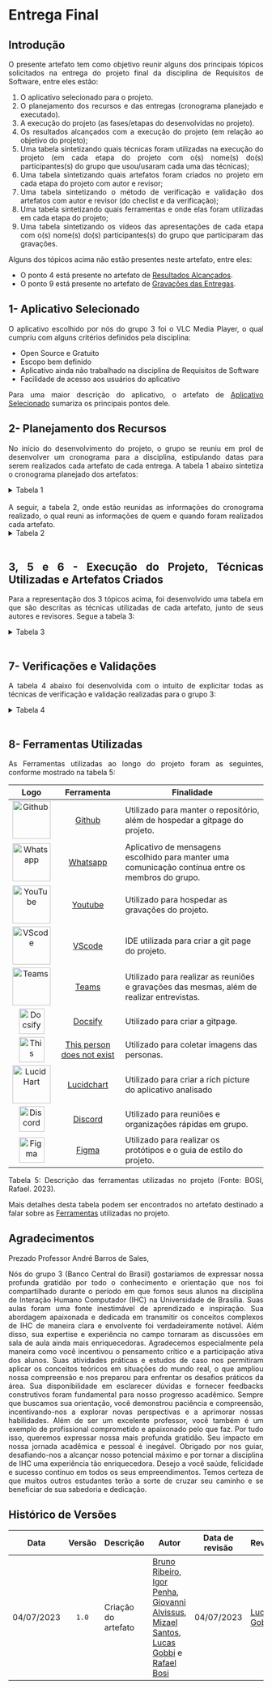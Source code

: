 <div class="body">

# Entrega Final 

## Introdução
<div align="justify">
O presente artefato tem como objetivo reunir alguns dos principais tópicos solicitados na entrega do projeto final da disciplina de Requisitos de Software, entre eles estão:

1. O aplicativo selecionado para o projeto.
2. O planejamento dos recursos e das entregas (cronograma planejado e executado).
3. A execução do projeto (as fases/etapas do desenvolvidas no projeto).
4. Os resultados alcançados com a execução do projeto (em relação ao objetivo do projeto);
5. Uma tabela sintetizando quais técnicas foram utilizadas na execução do projeto (em cada etapa do projeto com o(s) nome(s) do(s) participantes(s) do grupo que usou/usaram cada uma das técnicas);
6. Uma tabela sintetizando quais artefatos foram criados no projeto em cada etapa do projeto com autor e revisor;
7. Uma tabela sintetizando o método de verificação e validação dos artefatos com autor e revisor (do checlist e da verificação);
8. Uma tabela sintetizando quais ferramentas e onde elas foram utilizadas em cada etapa do projeto;
9. Uma tabela sintetizando os vídeos das apresentações de cada etapa com o(s) nome(s) do(s) participantes(s) do grupo que participaram das gravações.

Alguns dos tópicos acima não estão presentes neste artefato, entre eles:
- O ponto 4 está presente no artefato de [Resultados Alcançados](https://requisitos-de-software.github.io/2023.1-VLC/#/entrega_final/resultados_alcancados).
- O ponto 9 está presente no artefato de [Gravações das Entregas](https://requisitos-de-software.github.io/2023.1-VLC/#/entrega_final/gravacao_entregas).

## 1- Aplicativo Selecionado
O aplicativo escolhido por nós do grupo 3 foi o VLC Media Player, o qual cumpriu com alguns critérios definidos pela disciplina:
- Open Source e Gratuito
- Escopo bem definido
- Aplicativo ainda não trabalhado na disciplina de Requisitos de Software
- Facilidade de acesso aos usuários do aplicativo

Para uma maior descrição do aplicativo, o artefato de [Aplicativo Selecionado](https://requisitos-de-software.github.io/2023.1-VLC/#/planejamento/app_selecionado) sumariza os principais pontos dele.

## 2- Planejamento dos Recursos
No início do desenvolvimento do projeto, o grupo se reuniu em prol de desenvolver um cronograma para a disciplina, estipulando datas para serem realizados cada artefato de cada entrega. A tabela 1 abaixo sintetiza o cronograma planejado dos artefatos:

<details>

<summary>Tabela 1</summary>

| Ponto de Controle - Atividade | Início | Fim | Autores | Revisores |
|-----------|--------|-----|---------|-----------|
| 1-1. Planejamento do projeto | 10/04 | 16/04 | Bruno Ribeiro, Igor Penha e Lucas Gobbi | Rafael Bosi e Giovanni Alvissus |
| 1-2. Cronograma |  10/04 | 16/04 | Bruno Ribeiro, Igor Penha e Lucas Gobbi | Rafael Bosi e Giovanni Alvissus |
| 1-3. Cronograma Realizado | 15/04 | 16/04 | Bruno Ribeiro e Igor Penha | Lucas Gobbi |
| 1-4. Lista de aplicativos | 14/04 | 16/04 | Mizael Santos e Giovanni Alvissus | Igor Penha |
| 1-5. Ferramentas | 15/04 | 16/04 | Rafael Bosi | Giovanni Alvissus |
| 1-6. Rich picture | 14/04 | 16/04 | Larissa Gomes | Giovanni Alvissus |
| 1-7. Atas das Reuniões | 15/04 | 17/04 | Igor Penha | Lucas Gobbi |
| 1-8. GitPage | 15/04 | 17/04 | Lucas Gobbi | Bruno Ribeiro |
| 1-9. Video de apresentação | 16/04 | 17/04 | Todos | Todos |
| 2-1. Personas | 18/04 | 22/04 | Bruno Ribeiro e Igor Penha | Lucas Gobbi  |
| 2-2. Storytelling |  18/04 | 22/04 | Lucas Gobbi e Rafael Bosi | Larissa Gomes |
| 2-3. Questionário | 18/04 | 22/04 | Larissa Gomes e Mizael Santos | Igor Penha |
| 2-4. Priorização | 23/04 | 27/04 | Giovanni Alvissus, Lucas Gobbi e Rafael Bosi | Bruno Ribeiro |
| 2-5. First Things First | 23/04 | 27/04 | Giovanni Alvissus e Lucas Gobbi | Bruno Ribeiro |
| 2-6. In or Out | 23/04 | 27/04 | Giovanni Alvissus, Lucas Gobbi e Rafael Bosi | Bruno Ribeiro |
| 2-7. MoSCoW | 23/04 | 27/04 | Giovanni Alvissus, Lucas Gobbi e Rafael Bosi | Bruno Ribeiro |
| 2-8. Gravação da apresentação | 29/04 | 30/04 | Todos | Todos |
| 2-9. Correções do Ponto de Controle anterior | 18/04 | 27/04 | Bruno Ribeiro, Giovanni Alvissus, Larissa Gomes, Lucas Gobbi e Mizael Santos | Igor Penha e Rafael Bosi |
| 3-1. Casos de uso | 02/05 | 10/05 | Rafael Bosi e Mizael Santos | Bruno Ribeiro |
| 3-2. Cenários |  02/05 | 10/05 | Bruno Ribeiro e Igor Penha | Rafael Bosi |
| 3-3. Léxico | 02/05 | 10/05 | Giovanni Alvissus e Rafael Bosi | Lucas Gobbi |
| 3-4. Especificação suplementar | 02/05 | 10/05 | Bruno Ribeiro e Lucas Gobbi | Igor Penha |
| 3-5. Gravação da apresentação | 15/05 | 16/05 | Todos | Todos |
| 3-6. Correções do Ponto de Controle anterior | 02/05 | 13/05 | Bruno Ribeiro, Giovanni Alvissus, Lucas Gobbi e Mizael Santos | Igor Penha e Rafael Bosi |
| 4-1. Histórias de usuário | 18/05 | 22/05 | Lucas Gobbi, Giovanni Alvissus e Rafael Bosi | Bruno Ribeiro |
| 4-2. Backlog |  18/05 | 22/05 | Giovanni Alvissus e Mizael Santos | Igor Penha |
| 4-3. NFR Framework | 18/05 | 22/05 | Bruno Ribeiro e Igor Penha | Lucas Gobbi |
| 4-4. Gravação da apresentação | 23/05 | 24/05 | Todos | Todos |
| 4-5. Correções do Ponto de Controle anterior | 18/05 | 20/05 | Bruno Ribeiro, Giovanni Alvissus, Lucas Gobbi e Mizael Santos | Igor Penha e Rafael Bosi |
| (5.1)-1. Verificação de requisitos 1 | 25/05 | 05/06 | Bruno Ribeiro, Igor Penha e Lucas Gobbi | Giovanni Alvissus, Mizael Santos e Rafael Bosi |
| (5.1)-2. Validação de requisitos 1 | 25/05 | 05/06 | Giovanni Alvissus, Mizael Santos e Rafael Bosi | Bruno Ribeiro, Igor Penha e Lucas Gobbi |
| (5.1)-3. Gravação da apresentação | 06/06 | 07/06 | Todos | Todos |
| (5.1)-4. Correções do Ponto de Controle anterior | 25/05 | 03/06 | Bruno Ribeiro, Giovanni Alvissus, Lucas Gobbi e Mizael Santos | Igor Penha e Rafael Bosi |
| (5.2)-1. Verificação de requisitos 2 | 08/06 | 12/06 | Giovanni Alvissus, Mizael Santos e Rafael Bosi | Bruno Ribeiro, Igor Penha e Lucas Gobbi |
| (5.2)-2. Validação de requisitos 2 | 08/06 | 12/06 |Bruno Ribeiro, Igor Penha e Lucas Gobbi | Giovanni Alvissus, Mizael Santos e Rafael Bosi |
| (5.2)-3. Gravação da apresentação | 13/06 | 14/06 | Todos | Todos |
| (5.2)-4. Correções do Ponto de Controle anterior | 08/06 | 12/06 | Bruno Ribeiro, Giovanni Alvissus, Lucas Gobbi e Mizael Santos | Igor Penha e Rafael Bosi |
| 6-1. Backward From | 14/06 | 28/06 | Giovanni Alvissus, Mizael Santos e Rafael Bosi | Bruno Ribeiro, Igor Penha e Lucas Gobbi |
| 6-2. Forward From | 14/06 | 28/06 |Bruno Ribeiro, Igor Penha e Lucas Gobbi | Giovanni Alvissus, Mizael Santos e Rafael Bosi |
| 6-3. Gravação da apresentação | 30/06 | 01/07 | Todos | Todos |
| 6-4. Correções do Ponto de Controle anterior | 14/06 | 20/06 | Bruno Ribeiro, Giovanni Alvissus, Lucas Gobbi e Mizael Santos | Igor Penha e Rafael Bosi |
<div><p>Tabela 1 - Planejamento dos artefatos. (GOBBI, Lucas. 2023).</p></div>

</details>
<br>
A seguir, a tabela 2, onde estão reunidas as informações do cronograma realizado, o qual reuni as informações de quem e quando foram realizados cada artefato.

<details>
<summary>Tabela 2</summary>

| Ponto de Controle - Atividade | Entrega | Revisão | Autores | Revisores |
|-----------|--------|-----|---------|-----------|
| 1-1. Planejamento do projeto | 16/04 | 17/04 | Bruno Ribeiro, Igor Penha e Lucas Gobbi | Rafael Bosi e Giovanni Alvissus |
| 1-2. Cronograma |  15/04 | 16/04 | Bruno Ribeiro, Igor Penha e Lucas Gobbi | Rafael Bosi e Giovanni Alvissus |
| 1-3. Cronograma Realizado | 17/04 | 17/04 | Bruno Ribeiro e Igor Penha | Lucas Gobbi |
| 1-4. Lista de aplicativos | 15/04 | 16/04 | Mizael Santos e Giovanni Alvissus | Igor Penha |
| 1-5. Ferramentas | 15/04 | 16/04 | Rafael Bosi | Giovanni Alvissus |
| 1-6. Rich picture | 14/04 | 16/04 | Larissa Gomes | Giovanni Alvissus |
| 1-7. Atas das Reuniões | 16/04 | 17/04 | Igor Penha | Lucas Gobbi |
| 1-8. GitPage | 17/04 | 17/04 | Lucas Gobbi | Bruno Ribeiro |
| 1-9. Video de apresentação | 17/04 | 17/04 | Todos | Todos |
| 1-10. Edição e postagem da Apresentação | 17/04 | 17/04 | Bruno Ribeiro | Igor Penha |
| 2-1. Personas | 18/04 | 22/04 | Bruno Ribeiro e Igor Penha | Lucas Gobbi  |
| 2-2. Storytelling |  18/04 | 22/04 | Bruno Ribeiro, Igor Penha e Lucas Gobbi | Giovanni Alvissus |
| 2-3. Questionário | 18/04 | 22/04 | Mizael Santos | Igor Penha |
| 2-4. Priorização | 23/04 | 27/04 | Giovanni Alvissus, Lucas Gobbi e Rafael Bosi | Bruno Ribeiro |
| 2-5. First Things First | 29/04 | 01/05 | Giovanni Alvissus e Lucas Gobbi | Bruno Ribeiro |
| 2-6. In or Out | 29/04 | 01/05 | Giovanni Alvissus, Lucas Gobbi e Rafael Bosi | Bruno Ribeiro |
| 2-7. MoSCoW | 29/04 | 01/05 | Giovanni Alvissus, Lucas Gobbi e Rafael Bosi | Bruno Ribeiro |
| 2-8. Introspecção | 29/04 | 01/05 | Giovanni Alvissus e Rafael Bosi | Bruno Ribeiro |
| 2-9. Gravação da apresentação | 29/04 | 30/04 | Todos | Todos |
| 2-10. Edição e postagem da Apresentação | 30/04 | 30/04 | Bruno Ribeiro | Igor Penha |
| 2-11. Correções do Ponto de Controle anterior | 18/04 | 27/04 | Giovanni Alvissus e Lucas Gobbi | Igor Penha e Rafael Bosi |
| 3-1. Casos de uso | 10/05 | 17/05 | Igor Penha e Rafael Bosi. | Bruno Ribeiro |
| 3-2. Cenários |  10/05 | 13/05 | Bruno Ribeiro e Igor Penha | Rafael Bosi |
| 3-3. Léxico | 10/05 | 15/05 | Giovanni Alvissus e Rafael Bosi | Lucas Gobbi |
| 3-4. Especificação suplementar | 14/05 | 14/05 | Bruno Ribeiro e Lucas Gobbi | Igor Penha |
| 3-5. Gravação da apresentação | 17/05 | 17/05 | Todos | Todos |
| 3-6. Correções do Ponto de Controle anterior | 02/05 | 13/05 | Bruno Ribeiro, Giovanni Alvissus, Lucas Gobbi, Mizael Santos e Rafael Bosi | Igor Penha e Rafael Bosi |
| 3-7. Documentação das atas | 02/05 | 17/05 | Igor Penha | Lucas Gobbi |
| 3-8. Edição e postagem da Apresentação | 17/05 | 17/05 | Bruno Ribeiro | Igor Penha |
| 4-1. Histórias de usuário | 22/05 | 25/05 | Giovanni Alvissus, Rafael Bosi e Lucas Gobbi | Igor Penha e Rafael Bosi |
| 4-2. Backlog |  20/05 | 22/05 | Giovanni Alvissus e Mizael Santos | Lucas Gobbi |
| 4-3. NFR Framework | 10/05 | 15/05 | Bruno Ribeiro e Igor Penha | Lucas Gobbi |
| 4-4. Gravação da apresentação | 17/05 | 17/05 | Todos | Todos |
| 4-5. Correções do Ponto de Controle anterior | 23/05 | 23/05 | Bruno Ribeiro, Giovanni Alvissus, Lucas Gobbi, Mizael Santos e Rafael Bosi | Igor Penha e Rafael Bosi |
| 4-6. Documentação das atas | 20/05 | 20/05 | Igor Penha | Bruno Ribeiro |
| 4-7. Edição e postagem da Apresentação | 23/05 | 24/05 | Bruno Ribeiro | Igor Penha |
| (5.1)-1. Verificação ponto de controle 1 (CAESB) | 13/06 | 14/06 | Mizeal Santos | Giovanni Alvissus |
| (5.1)-2. Verificação ponto de controle 2 (CAESB) | 13/06 | 14/06 | Igor Penha e Lucas Gobbi | Bruno Ribeiro |
| (5.1)-3. Verificação ponto de controle 3 (CAESB) | 05/06 | 07/06 | Bruno Ribeiro | Lucas Gobbi |
| (5.1)-4. Verificação ponto de controle 4 (CAESB) | 04/06 | 05/06 | Rafael Bosi | Giovanni Alvissus |
| (5.1)-5. Gravação da apresentação | 14/06 | 14/06 | Todos | Todos |
| (5.1)-6. Correções do Ponto de Controle anterior | 10/06 | 14/06 | Bruno Ribeiro, Giovanni Alvissus, Lucas Gobbi, Mizael Santos e Rafael Bosi | Igor Penha e Bruno Ribeiro |
| (5.1)-7. Documentação das atas | 06/06 | 06/06 | Igor Penha | Bruno Ribeiro |
| (5.1)-8. Edição e postagem da Apresentação | 14/06 | 16/06 | Bruno Ribeiro | Igor Penha |
| (5.2)-1. Verificação ponto de controle 1 (BCB) | 20/06 | 21/06 | Mizeal Santos | Giovanni Alvissus |
| (5.2)-2. Verificação ponto de controle 2 (BCB) | 16/06 | 20/06 | Igor Penha e Lucas Gobbi | Bruno Ribeiro |
| (5.2)-3. Verificação ponto de controle 3 (BCB) | 20/06 | 21/06 | Bruno Ribeiro | Lucas Gobbi |
| (5.2)-4. Verificação ponto de controle 4 (BCB) | 21/06 | 21/06 | Rafael Bosi | Giovanni Alvissus |
| (5.2)-5. Gravação da apresentação | 21/06 | 21/06 | Todos | Todos |
| (5.2)-6. Correções do Ponto de Controle anterior | 16/06 | 21/06 | Bruno Ribeiro, Giovanni Alvissus, Lucas Gobbi, Mizael Santos e Rafael Bosi | Igor Penha e Bruno Ribeiro |
| (5.2)-7. Documentação das atas | 20/06 | 20/06 | Igor Penha | Bruno Ribeiro |
| (5.2)-8. Edição e postagem da Apresentação | 21/06 | 21/06 | Bruno Ribeiro | Igor Penha |
| 6-1. Backward From | 27/06 | 27/06 | Bruno Ribeiro, Igor Penha e Lucas Gobbi | Rafael Bosi |
| 6-2. Forward From | 27/06 | 28/06 | Giovanni Alvissus, Mizael Santos e Rafael Bosi | Giovanni Alvissus e Rafael Bosi |
| 6-3. Matriz de rastreabilidade | 27/06 | 28/06 | Rafael Bosi | Giovanni Alvissus |
| 6-4. Verificação backward from (BCB) | 28/06 | 28/06 | Bruno Ribeiro, Igor Penha e Lucas Gobbi | Rafael Bosi |
| 6-5. Verificação forward from (BCB) | 27/06 | 28/06 | Rafael Bosi e Mizael Santos | Rafael Bosi e Mizael Santos |
| 6-6. Gravação da apresentação | 28/06 | 28/06 | Todos | Todos |
| 6-7. Correções do Ponto de Controle anterior | 26/06 | 27/06 | Bruno Ribeiro, Giovanni Alvissus, Lucas Gobbi, Mizael Santos e Rafael Bosi | Igor Penha e Bruno Ribeiro |
| 6-8. Documentação das atas | 26/06 | 26/06 | Igor Penha | Bruno Ribeiro |
| 6-9. Edição e postagem da Apresentação | 28/06 | 28/06 | Bruno Ribeiro | Igor Penha |
| 7-1. Entrega final | 04/07 | 04/07 | Bruno Ribeiro, Giovanni Alvissus, Igor Penha, Lucas Gobbi, Mizael Santos e Rafael Bosi | Rafael Bosi |
| 7-2. Gravações entregues | 04/07 | 04/07 | Bruno Ribeiro | Lucas Gobbi |
| 7-6. Gravação da apresentação | 05/07 | 05/07 | Todos | Todos |
| 7-7. Correções do Ponto de Controle anterior | 28/06 | 05/07 | Bruno Ribeiro, Giovanni Alvissus, Lucas Gobbi, Mizael Santos e Rafael Bosi | Igor Penha e Bruno Ribeiro |
| 7-8. Documentação das atas | 04/07 | 04/07 | Igor Penha | Bruno Ribeiro |
| 7-9. Edição e postagem da Apresentação | 05/07 | 05/07 | Bruno Ribeiro | Igor Penha |
<div><p>Tabela 2 - Cronograma Realizado. (RIBEIRO, Bruno. 2023).</p></div>
</details>
<br>

## 3, 5 e 6 - Execução do Projeto, Técnicas Utilizadas e Artefatos Criados
Para a representação dos 3 tópicos acima, foi desenvolvido uma tabela em que são descritas as técnicas utilizadas de cada artefato, junto de seus autores e revisores. Segue a tabela 3:

<details>
<summary>Tabela 3</summary>

| Entrega (nº ponto de controle) | Artefato | Técnicas | Autores | Revisores |
| :-----: | :------: | :------: | :-----: | :-------: |
| Planejamento (PC1) | [Aplicativo Selecionado](https://requisitos-de-software.github.io/2023.1-VLC/#/planejamento/app_selecionado) | - | Lucas Gobbi | Rafael Bosi |
| Planejamento (PC1) | [Cronograma](https://requisitos-de-software.github.io/2023.1-VLC/#/planejamento/cronograma) | - | Bruno Ribeiro, Igor Penha e Lucas Gobbi |Rafael Bosi e Giovanni Alvissus |
| Planejamento (PC1) | [Cronograma Realizado](https://requisitos-de-software.github.io/2023.1-VLC/#/planejamento/cronograma_realizado) | - | Bruno Ribeiro e Igor Penha | Rafael Bosi e Giovanni Alvissus | 
| Planejamento (PC1) | [Lista de Aplicativos](https://requisitos-de-software.github.io/2023.1-VLC/#/planejamento/lista_de_aplicativos) | - | Mizael Santos e Giovanni Alvissus | Igor Penha | 
| Planejamento (PC1) | [Ferramentas](https://requisitos-de-software.github.io/2023.1-VLC/#/planejamento/ferramentas) | - | Rafael Bosi | Giovanni Alvissus | 
| Pré-Rastreabilidade (PC1) | [Rich Picture](https://requisitos-de-software.github.io/2023.1-VLC/#/planejamento/richpicture) | Rich Picture, Introspecção | Larissa Gomes | Giovanni Alvissus |
| Elicitação (PC2) | [Análise de Documentos](https://requisitos-de-software.github.io/2023.1-VLC/#/elicitacao/analise-de-documentos) | Análise de Documentos | Giovanni Alvissus | Rafael Bosi |
| Elicitação (PC2) | [Introspecção](https://requisitos-de-software.github.io/2023.1-VLC/#/elicitacao/introspeccao) | Introspecção | Giovanni Alvissus e Rafael Bosi | Bruno Ribeiro |
| Elicitação (PC2) | [Personas](https://requisitos-de-software.github.io/2023.1-VLC/#/elicitacao/personas) | Personas, Questionário | Bruno Ribeiro e Igor Penha | Lucas Gobbi |
| Elicitação (PC2) | [Storytelling](https://requisitos-de-software.github.io/2023.1-VLC/#/elicitacao/storytelling) | Storytelling, Encenação | Bruno Ribeiro, Igor Penha e Lucas Gobbi | Giovanni Alvissus |
| Elicitação (PC2) | [Questionário](https://requisitos-de-software.github.io/2023.1-VLC/#/elicitacao/questionario) | Questionário |  Mizael Santos | Igor Penha |
| Elicitação (PC2) | [Priorização](https://requisitos-de-software.github.io/2023.1-VLC/#/elicitacao/priorizacao) | - | Giovanni Alvissus, Lucas Gobbi e Rafael Bosi | Bruno Ribeiro |
| Elicitação (PC2) | [First Things First](https://requisitos-de-software.github.io/2023.1-VLC/#/elicitacao/first_things_first) | Priorização First Things First, Encenação | Giovanni Alvissus e Lucas Gobbi | Bruno Ribeiro |
| Elicitação (PC2) | [In or Out](https://requisitos-de-software.github.io/2023.1-VLC/#/elicitacao/in_or_out) | Priorização in or Out, Encenação | Giovanni Alvissus, Lucas Gobbi e Rafael Bosi | Bruno Ribeiro |
| Elicitação (PC2) | [MoSCoW](https://requisitos-de-software.github.io/2023.1-VLC/#/elicitacao/moscow) | Priorização MoSCoW, Encenação | Giovanni Alvissus, Lucas Gobbi e Rafael Bosi | Bruno Ribeiro |
| Modelagem (PC3) | [Casos de Uso](https://requisitos-de-software.github.io/2023.1-VLC/#/modelagem/casos_de_uso) | Casos de Uso | Igor Penha e Rafael Bosi | Bruno Ribeiro |
| Modelagem (PC3) | [Cenários](https://requisitos-de-software.github.io/2023.1-VLC/#/modelagem/cenarios) | Cenários | Bruno Ribeiro e Igor Penha | Rafael Bosi |
| Modelagem (PC3) | [Léxico](https://requisitos-de-software.github.io/2023.1-VLC/#/modelagem/lexicos) | Léxicos | Giovanni Alvissus e Rafael Bosi | Lucas Gobbi |
| Modelagem (PC3) | [Especificação Suplementar](https://requisitos-de-software.github.io/2023.1-VLC/#/modelagem/especificacao_suplementar) | Especificação Suplementar, FURPS+ | Bruno Ribeiro e Lucas Gobbi | Igor Penha |
| Modelagem Ágil (PC4) | [Histórias de Usuário](https://requisitos-de-software.github.io/2023.1-VLC/#/modelagem/agil/historias_de_usuarios) | Histórias de Usuários | Giovanni Alvissus, Rafael Bosi e Lucas Gobbi | Igor Penha e Rafael Bosi |
| Modelagem Ágil (PC4) | [Backlog](https://requisitos-de-software.github.io/2023.1-VLC/#/modelagem/agil/backlog) | - | Giovanni Alvissus e Mizael Santos | Lucas Gobbi |
| Modelagem Ágil (PC4) | [NFR Framework](https://requisitos-de-software.github.io/2023.1-VLC/#/modelagem/agil/nfr_framework) | NFR Framework | Bruno Ribeiro e Igor Penha | Lucas Gobbi |
| Pós-Rastreabilidade (PC6) | [Backward From](https://requisitos-de-software.github.io/2023.1-VLC/#/pos_rastreabilidade/backward_from) | Backward-From, Meta-Modelo de Toranzo | Bruno Ribeiro, Igor Penha e Lucas Gobbi | Rafael Bosi |
| Pós-Rastreabilidade (PC6) | [Forward From](https://requisitos-de-software.github.io/2023.1-VLC/#/pos_rastreabilidade/forward_from) | Forward-From | Giovanni Alvissus, Mizael Santos e Rafael Bosi | Giovanni Alvissus e Rafael Bosi |
| Pós-Rastreabilidade (PC6) | [Matriz de Rastreabilidade](https://requisitos-de-software.github.io/2023.1-VLC/#/pos_rastreabilidade/matriz_rastreabilidade) | - | Rafael Bosi | Giovanni Alvissus |
<div><p>Tabela 3 - Artefatos e Técnicas. (GOBBI, Lucas. 2023).</p></div>
</details>
<br>

## 7- Verificações e Validações
A tabela 4 abaixo foi desenvolvida com o intuito de explicitar todas as técnicas de verificação e validação realizadas para o grupo 3:

<details>
<summary>Tabela 4</summary>

| Artefato | Técnicas | Autores | Revisores |
|----------|----------|---------|-----------|
| [Apresentações](https://requisitos-de-software.github.io/2023.1-VLC/#/verificacao/entrega_1/verificacao_apresentacoes) | Checklist e inspeção | Mizael Santos | Giovanni Alvissus |
| [Cronogramas](https://requisitos-de-software.github.io/2023.1-VLC/#/verificacao/entrega_1/verificacao_cronogramas) | Checklist e inspeção | Mizael Santos | Giovanni Alvissus |
| [Ferramentas](https://requisitos-de-software.github.io/2023.1-VLC/#/verificacao/entrega_1/verificacao_ferramentas) | Checklist e inspeção | Mizael Santos | Giovanni Alvissus |
| [Lista de Aplicativos](https://requisitos-de-software.github.io/2023.1-VLC/#/verificacao/entrega_1/verificacao_lista_aplicativos) | Checklist e inspeção |Mizael Santos | Giovanni Alvissus |
| [Metodologia](https://requisitos-de-software.github.io/2023.1-VLC/#/verificacao/entrega_1/verificacao_metodologias) | Checklist e inspeção | Mizael Santos | Giovanni Alvissus |
| [Rich Picture](https://requisitos-de-software.github.io/2023.1-VLC/#/verificacao/entrega_1/verificacao_rich_picture) | Checklist e inspeção | Mizael Santos | Giovanni Alvissus |
| [Análise de Documentos](https://requisitos-de-software.github.io/2023.1-VLC/#/verificacao/entrega_2/analise_documentos) | Checklist e inspeção | Igor Penha e Lucas Gobbi | Bruno Ribeiro |
| [First Things First](https://requisitos-de-software.github.io/2023.1-VLC/#/verificacao/entrega_2/first_things_first) | Checklist e inspeção | Igor Penha e Lucas Gobbi | Bruno Ribeiro |
| [In or Out](https://requisitos-de-software.github.io/2023.1-VLC/#/verificacao/entrega_2/in_or_out) | Checklist e inspeção | Igor Penha e Lucas Gobbi | Bruno Ribeiro |
| [Introspecção](https://requisitos-de-software.github.io/2023.1-VLC/#/verificacao/entrega_2/introspeccao) | Checklist e inspeção | Igor Penha e Lucas Gobbi | Bruno Ribeiro |
| [MoSCoW](https://requisitos-de-software.github.io/2023.1-VLC/#/verificacao/entrega_2/moscow) | Checklist e inspeção | Igor Penha e Lucas Gobbi | Bruno Ribeiro |
| [Perfil Usuário](https://requisitos-de-software.github.io/2023.1-VLC/#/verificacao/entrega_2/perfil_usuario) | Checklist e inspeção | Igor Penha e Lucas Gobbi | Bruno Ribeiro |
| [Personas](https://requisitos-de-software.github.io/2023.1-VLC/#/verificacao/entrega_2/personas) | Checklist e inspeção | Igor Penha e Lucas Gobbi | Bruno Ribeiro |
| [Priorização](https://requisitos-de-software.github.io/2023.1-VLC/#/verificacao/entrega_2/priorizacao) | Checklist e inspeção | Igor Penha e Lucas Gobbi | Bruno Ribeiro |
| [Questionário](https://requisitos-de-software.github.io/2023.1-VLC/#/verificacao/entrega_2/questionario) | Checklist e inspeção | Igor Penha e Lucas Gobbi | Bruno Ribeiro |
| [Storytelling](https://requisitos-de-software.github.io/2023.1-VLC/#/verificacao/entrega_2/storytelling) | Checklist e inspeção | Igor Penha e Lucas Gobbi | Bruno Ribeiro |
| [Casos de Uso](https://requisitos-de-software.github.io/2023.1-VLC/#/verificacao/entrega_3/casos_de_uso) | Checklist e inspeção | Bruno Ribeiro | Lucas Gobbi |
| [Cenários](https://requisitos-de-software.github.io/2023.1-VLC/#/verificacao/entrega_3/cenarios) | Checklist e inspeção | Bruno Ribeiro | Lucas Gobbi |
| [Especificação Suplementar](https://requisitos-de-software.github.io/2023.1-VLC/#/verificacao/entrega_3/especificacao_suplementar) | Checklist e inspeção | Bruno Ribeiro | Lucas Gobbi |
| [Léxicos](https://requisitos-de-software.github.io/2023.1-VLC/#/verificacao/entrega_3/lexicos) | Checklist e inspeção | Bruno Ribeiro | Lucas Gobbi |
| [Backlog](https://requisitos-de-software.github.io/2023.1-VLC/#/verificacao/entrega_4/backlog) | Checklist e inspeção | Rafael Bosi | Giovanni Alvissus |
| [Histórias de Usuários](https://requisitos-de-software.github.io/2023.1-VLC/#/verificacao/entrega_4/historias_usuario) | Checklist e inspeção | Giovanni Alvissus e Rafael Bosi | Rafael Bosi |
| [NFR Framework](https://requisitos-de-software.github.io/2023.1-VLC/#/verificacao/entrega_4/nfr_framework) | Checklist e inspeção | Giovanni Alvissus e Rafael Bosi | Giovanni Alvissus e Rafael Bosi |
| [Backward From](https://requisitos-de-software.github.io/2023.1-VLC/#/verificacao/entrega_6/backward_from) | Checklist e inspeção | Bruno Ribeiro, Igor Penha e Lucas Gobbi | Rafael Bosi |
| [Forward From](https://requisitos-de-software.github.io/2023.1-VLC/#/verificacao/entrega_6/verificacao_forward_from) | Checklist e inspeção | Mizael Santos | Rafael Bosi |
| [Validação - Planejamento Informal](https://requisitos-de-software.github.io/2023.1-VLC/#/validacao/planejamento_informal) | - | Bruno Ribeiro | Igor Penha |
| [Validação - Prototipagem](https://requisitos-de-software.github.io/2023.1-VLC/#/validacao/prototipagem) | Prototipação | Bruno Ribeiro, Igor Penha e Lucas Bergholz | Bruno Ribeiro |

<div><p>Tabela 4 - Artefatos de Verificação e Validação. (GOBBI, Lucas. 2023).</p></div>
</details>
<br>


## 8- Ferramentas Utilizadas
As Ferramentas utilizadas ao longo do projeto foram as seguintes, conforme mostrado na tabela 5:

| Logo | Ferramenta | Finalidade |
| :-----: | :----: | ----------- |
| <img src="https://raw.githubusercontent.com/Requisitos-de-Software/2023.1-VLC/master/docs/img/icon/icon-github.png" alt="Github" width=75px> | <a id="a" href="#aa">Github</a>  | Utilizado para manter o repositório, além de hospedar a gitpage do projeto. |
| <img src="https://raw.githubusercontent.com/Requisitos-de-Software/2023.1-VLC/master/docs/img/icon/icon-whatsapp.png" alt="Whatsapp" width=75px> |  <a id="b" href="#bb">Whatsapp</a> | Aplicativo de mensagens escolhido para manter uma comunicação contínua entre os membros do grupo. |
| <img src="https://raw.githubusercontent.com/Requisitos-de-Software/2023.1-VLC/master/docs/img/icon/icon-youtube.png" alt="YouTube" width=75px> |  <a id="c" href="#cc">Youtube</a> | Utilizado para hospedar as gravações do projeto. |
| <img src="https://raw.githubusercontent.com/Requisitos-de-Software/2023.1-VLC/master/docs/img/icon/icon_vscode.png" alt="VScode" width=75px> |  <a id="d" href="#dd">VScode</a> | IDE utilizada para criar a git page do projeto. |
| <img src="https://raw.githubusercontent.com/Requisitos-de-Software/2023.1-VLC/master/docs/img/icon/icon_teams.png" alt="Teams" width=75px> | <a id="e" href="#ee">Teams</a> | Utilizado para realizar as reuniões e gravações das mesmas, além de realizar entrevistas. |
| <img src="https://raw.githubusercontent.com/Requisitos-de-Software/2023.1-VLC/master/docs/img/icon/icon-docsify.png" alt="Docsify" width=50px> | <a id="f" href="#ff">Docsify</a> | Utilizado para criar a gitpage. |
| <img src="https://raw.githubusercontent.com/Requisitos-de-Software/2023.1-VLC/master/docs/img/icon/icon-thisperson.png" alt="This person does not exist" width=50px> | <a id="g" href="#gg">This person does not exist</a> | Utilizado para coletar imagens das personas. |
| <img src="https://raw.githubusercontent.com/Requisitos-de-Software/2023.1-VLC/master/docs/img/icon/icon_lucidhart.png" alt="Lucid Hart" width=75px> | <a id="h" href="#hh">Lucidchart</a> | Utilizado para criar a rich picture do aplicativo analisado |
| <img src="https://raw.githubusercontent.com/Requisitos-de-Software/2023.1-VLC/master/docs/planejamento/img/discord_icon.png" alt="Discord" width=50px> | <a id="i" href="#ii">Discord</a> | Utilizado para reuniões e organizações rápidas em grupo. |
| <img src="https://raw.githubusercontent.com/Requisitos-de-Software/2023.1-VLC/master/docs/planejamento/img/figma_icon.jpg" alt="Figma" width=50px> | <a id="j" href="#jj">Figma</a> | Utilizado para realizar os protótipos e o guia de estilo do projeto. |

<p>Tabela 5: Descrição das ferramentas utilizadas no projeto (Fonte: BOSI, Rafael. 2023). </p>

Mais detalhes desta tabela podem ser encontrados no artefato destinado a falar sobre as [Ferramentas](https://requisitos-de-software.github.io/2023.1-VLC/#/planejamento/ferramentas) utilizadas no projeto.

## Agradecimentos
Prezado Professor André Barros de Sales,

Nós do grupo 3 (Banco Central do Brasil) gostaríamos de expressar nossa profunda gratidão por todo o conhecimento e orientação que nos foi compartilhado durante o período em que fomos seus alunos na disciplina de Interação Humano Computador (IHC) na Universidade de Brasília.
Suas aulas foram uma fonte inestimável de aprendizado e inspiração. Sua abordagem apaixonada e dedicada em transmitir os conceitos complexos de IHC de maneira clara e envolvente foi verdadeiramente notável. Além disso, sua expertise e experiência no campo tornaram as discussões em sala de aula ainda mais enriquecedoras.
Agradecemos especialmente pela maneira como você incentivou o pensamento crítico e a participação ativa dos alunos. Suas atividades práticas e estudos de caso nos permitiram aplicar os conceitos teóricos em situações do mundo real, o que ampliou nossa compreensão e nos preparou para enfrentar os desafios práticos da área.
Sua disponibilidade em esclarecer dúvidas e fornecer feedbacks construtivos foram fundamental para nosso progresso acadêmico. Sempre que buscamos sua orientação, você demonstrou paciência e compreensão, incentivando-nos a explorar novas perspectivas e a aprimorar nossas habilidades. Além de ser um excelente professor, você também é um exemplo de profissional comprometido e apaixonado pelo que faz. 
Por tudo isso, queremos expressar nossa mais profunda gratidão. Seu impacto em nossa jornada acadêmica e pessoal é inegável. Obrigado por nos guiar, desafiando-nos a alcançar nosso potencial máximo e por tornar a disciplina de IHC uma experiência tão enriquecedora.
Desejo a você saúde, felicidade e sucesso contínuo em todos os seus empreendimentos. Temos certeza de que muitos outros estudantes terão a sorte de cruzar seu caminho e se beneficiar de sua sabedoria e dedicação.

</div>

## Histórico de Versões 

| Data | Versão | Descrição | Autor | Data de revisão | Revisor |
|:------:|:--------:|-----------|-------|:---------:|-----------|
| 04/07/2023 | `1.0` | Criação do artefato | [Bruno Ribeiro](https://github.com/brunoriibeiro), [Igor Penha](https://github.com/igorpenhaa), [Giovanni Alvissus](https://github.com/giovanni1106), [Mizael Santos](https://github.com/frmiza), [Lucas Gobbi](https://github.com/LucasBergholz) e [Rafael Bosi](https://github.com/StrangeUnit28) | 04/07/2023 | [Lucas Gobbi](https://github.com/LucasBergholz) |
</div>
